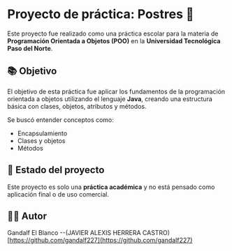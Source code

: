 # Proyecto de práctica: Postres 🍮

Este proyecto fue realizado como una práctica escolar para la materia de **Programación Orientada a Objetos (POO)** en la **Universidad Tecnológica Paso del Norte**.

## 📚 Objetivo

El objetivo de esta práctica fue aplicar los fundamentos de la programación orientada a objetos utilizando el lenguaje **Java**, creando una estructura básica con clases, objetos, atributos y métodos.

Se buscó entender conceptos como:

- Encapsulamiento
- Clases y objetos
- Métodos

## 🧪 Estado del proyecto

Este proyecto es solo una **práctica académica** y no está pensado como aplicación final o de uso comercial.

## 🙋‍♂️ Autor

Gandalf El Blanco --(JAVIER ALEXIS HERRERA CASTRO)
[https://github.com/gandalf227](https://github.com/gandalf227)
